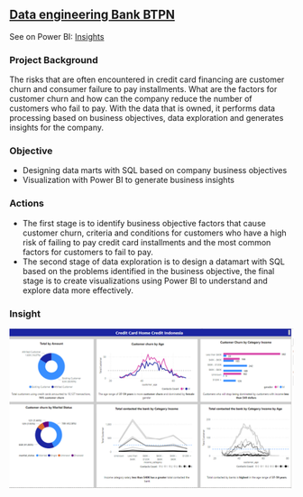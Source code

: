 ## [Data engineering Bank BTPN]()
 See on Power BI: [Insights](https://github.com/Haniaghnia/Hani_Portfolio/blob/dafa719edb6d061a70fde0c5815a0fbd0a1460c5/Power%20BI/DE/DE%20BTPN.pbix)  


### Project Background
The risks that are often encountered in credit card financing are customer churn and consumer failure to pay installments. What are the factors for customer churn and how can the company reduce the number of customers who fail to pay. With the data that is owned, it performs data processing based on business objectives, data exploration and generates insights for the company.

### Objective
* Designing data marts with SQL based on company business objectives 
* Visualization with Power BI to generate business insights
 
### Actions
* The first stage is to identify business objective factors that cause customer churn, criteria and conditions for customers who have a high risk of failing to pay credit card installments and the most common factors for customers to fail to pay. 
* The second stage of data exploration is to design a datamart with SQL based on the problems identified in the business objective, the final stage is to create visualizations using Power BI to understand and explore data more effectively.

### Insight
![](https://github.com/Haniaghnia/Hani_Portfolio/blob/dafa719edb6d061a70fde0c5815a0fbd0a1460c5/Power%20BI/DE/DE.PNG)
